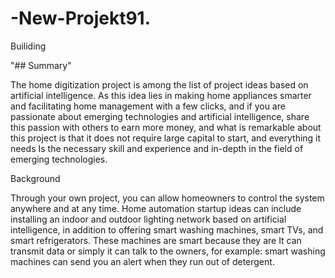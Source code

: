 # -New-Projekt91.
Builiding

"## Summary"

The home digitization project is among the list of project ideas based on artificial intelligence. As this idea lies in making home appliances smarter and facilitating home management with a few clicks, and if you are passionate about emerging technologies and artificial intelligence, share this passion with others to earn more money, and what is remarkable about this project is that it does not require large capital to start, and everything it needs Is the necessary skill and experience and in-depth in the field of 
emerging technologies.

Background 

Through your own project, you can allow homeowners to control the system anywhere and at any time. Home automation startup ideas can include installing an indoor and outdoor lighting network based on artificial intelligence, in addition to offering smart washing machines, smart TVs, and smart refrigerators. These machines are smart because they are It can transmit data or simply it can talk to the owners, for example: smart washing machines can send you an alert when they run out of detergent.
